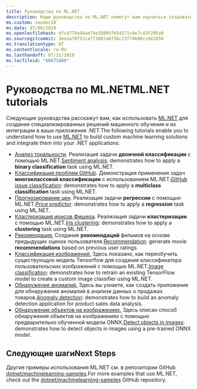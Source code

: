 ```yaml
---
title: Руководства по ML.NET
description: Наши руководства по ML.NET помогут вам научиться создавать специализированные решения на базе искусственного интеллекта и интегрировать их в свои .NET-приложения.
ms.custom: seodec18
ms.date: 07/08/2019
ms.openlocfilehash: dfc4779a94ae74e35095f654571c6e7c43f295a0
ms.sourcegitcommit: 3eeea78f52ca771087a6736c23f74600cc662658
ms.translationtype: HT
ms.contentlocale: ru-RU
ms.lasthandoff: 07/31/2019
ms.locfileid: "68671880"
---
```

# <a name="mlnet-tutorials"></a><span data-ttu-id="b3b08-103">Руководства по ML.NET</span><span class="sxs-lookup"><span data-stu-id="b3b08-103">ML.NET tutorials</span></span> 

<span data-ttu-id="b3b08-104">Следующие руководства расскажут вам, как использовать [ML.NET](../index.yml) для создания специализированных решений машинного обучения и их интеграции в ваши приложения .NET.</span><span class="sxs-lookup"><span data-stu-id="b3b08-104">The following tutorials enable you to understand how to use [ML.NET](../index.yml) to build custom machine learning solutions and integrate them into your .NET applications:</span></span>

- <span data-ttu-id="b3b08-105">[Анализ тональности](sentiment-analysis.md). Реализация задачи **двоичной классификации** с помощью ML.NET.</span><span class="sxs-lookup"><span data-stu-id="b3b08-105">[Sentiment analysis](sentiment-analysis.md): demonstrates how to apply a **binary classification** task using ML.NET.</span></span>
- <span data-ttu-id="b3b08-106">[Классификация проблем GitHub](github-issue-classification.md). Демонстрация применения задач **многоклассовой классификации** с использованием ML.NET.</span><span class="sxs-lookup"><span data-stu-id="b3b08-106">[GitHub issue classification](github-issue-classification.md): demonstrates how to apply a **multiclass classification** task using ML.NET.</span></span>
- <span data-ttu-id="b3b08-107">[Прогнозирование цен](taxi-fare.md). Реализация задачи **регрессии** с помощью ML.NET.</span><span class="sxs-lookup"><span data-stu-id="b3b08-107">[Price predictor](taxi-fare.md): demonstrates how to apply a **regression** task using ML.NET.</span></span>
- <span data-ttu-id="b3b08-108">[Кластеризация ирисов Фишера](iris-clustering.md). Реализация задачи **кластеризации** с помощью ML.NET.</span><span class="sxs-lookup"><span data-stu-id="b3b08-108">[Iris clustering](iris-clustering.md): demonstrates how to apply a **clustering** task using ML.NET.</span></span>
- <span data-ttu-id="b3b08-109">[Рекомендация.](movie-recommendation.md) Создание **рекомендаций** фильмов на основе предыдущих оценок пользователя.</span><span class="sxs-lookup"><span data-stu-id="b3b08-109">[Recommendation](movie-recommendation.md): generate movie **recommendations** based on previous user ratings</span></span>
- <span data-ttu-id="b3b08-110">[Классификация изображений.](image-classification.md) Здесь показано, как переобучить существующую модель Tensorflow для создания классификатора пользовательских изображений с помощью ML.NET.</span><span class="sxs-lookup"><span data-stu-id="b3b08-110">[Image classification](image-classification.md): demonstrates how to retrain an existing TensorFlow model to create a custom image classifier using ML.NET.</span></span>
- <span data-ttu-id="b3b08-111">[Обнаружение аномалий.](sales-anomaly-detection.md) Здесь вы узнаете, как создать приложение для обнаружения аномалий в анализе данных о продажах товаров.</span><span class="sxs-lookup"><span data-stu-id="b3b08-111">[Anomaly detection](sales-anomaly-detection.md): demonstrates how to build an anomaly detection application for product sales data analysis.</span></span>
- <span data-ttu-id="b3b08-112">[Обнаружение объектов на изображениях.](object-detection-onnx.md) Здесь описан способ обнаружения объектов на изображениях с помощью предварительно обученной модели ONNX.</span><span class="sxs-lookup"><span data-stu-id="b3b08-112">[Detect objects in images](object-detection-onnx.md): demonstrates how to detect objects in images using a pre-trained ONNX model.</span></span>

## <a name="next-steps"></a><span data-ttu-id="b3b08-113">Следующие шаги</span><span class="sxs-lookup"><span data-stu-id="b3b08-113">Next Steps</span></span>

<span data-ttu-id="b3b08-114">Другие примеры использования ML.NET см. в репозитории GitHub [dotnet/machinelearning-samples](https://github.com/dotnet/machinelearning-samples).</span><span class="sxs-lookup"><span data-stu-id="b3b08-114">For more examples that use ML.NET, check out the [dotnet/machinelearning-samples](https://github.com/dotnet/machinelearning-samples) GitHub repository.</span></span>
